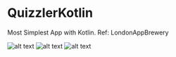 # QuizzlerKotlin
Most Simplest App with Kotlin. Ref: LondonAppBrewery

![alt text](https://user-images.githubusercontent.com/22901781/49360303-2c9b3100-f707-11e8-9686-bfcc62252764.png)
![alt text](https://user-images.githubusercontent.com/22901781/49360304-2c9b3100-f707-11e8-8b5c-6691a8237e51.png)
![alt text](https://user-images.githubusercontent.com/22901781/49360305-2d33c780-f707-11e8-8609-4079881a19a2.png)
